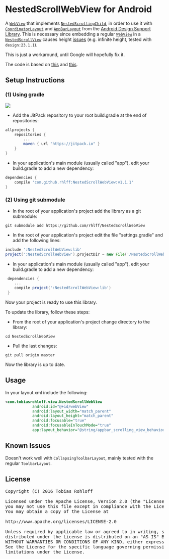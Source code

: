 # NestedScrollWebView for Android

A [`WebView`][1] that implements [`NestedScrollingChild`][2], in order to use it with [`CoordinatorLayout`][3] and [`AppBarLayout`][4] from the [Android Design Support Library][5]. This is necessary since embedding a regular [`WebView`][1] in a [`NestedScrollView`][6] causes height [issues](https://code.google.com/p/android/issues/detail?id=198965#c10) (e.g. infinite height, tested with `design:23.1.1`).

This is just a workaround, until Google will hopefully fix it.

The code is based on [this][7] and [this][8].

## Setup Instructions

### (1) Using gradle

[![](https://jitpack.io/v/tobiasrohloff/NestedScrollWebView.svg)](https://jitpack.io/#tobiasrohloff/NestedScrollWebView)

* Add the JitPack repository to your root build.gradle at the end of repositories:

```gradle
allprojects {
    repositories {
        ...
        maven { url "https://jitpack.io" }
    }
}
```
* In your application's main module (usually called "app"), edit your build.gradle to add a new dependency:
```gradle
dependencies {
    compile 'com.github.rhlff:NestedScrollWebView:v1.1.1'
}

```

### (2) Using git submodule

 * In the root of your application's project add the library as a git submodule:
```shell
git submodule add https://github.com/rhlff/NestedScrollWebView
```
 * In the root of your application's project edit the file "settings.gradle" and add the following lines:
```gradle
include ':NestedScrollWebView:lib'
project(':NestedScrollWebView').projectDir = new File('/NestedScrollWebView')
```
 * In your application's main module (usually called "app"), edit your build.gradle to add a new dependency:
```gradle
 dependencies {
    ...
    compile project(':NestedScrollWebView:lib')
 }
```

Now your project is ready to use this library.

To update the library, follow these steps:
* From the root of your application's project change directory to the library:
```shell
cd NestedScrollWebView
```
* Pull the last changes:
```shell
git pull origin master
```

Now the library is up to date.

## Usage

In your layout.xml include the following:

```xml
<com.tobiasrohloff.view.NestedScrollWebView
            android:id="@+id/webView"
            android:layout_width="match_parent"
            android:layout_height="match_parent"
            android:focusable="true"
            android:focusableInTouchMode="true"
            app:layout_behavior="@string/appbar_scrolling_view_behavior" />
```

## Known Issues

Doesn't work well with `CollapsingToolbarLayout`, mainly tested with the regular `ToolbarLayout`.

## License

<pre>
Copyright (C) 2016 Tobias Rohloff

Licensed under the Apache License, Version 2.0 (the "License");
you may not use this file except in compliance with the License.
You may obtain a copy of the License at

http://www.apache.org/licenses/LICENSE-2.0

Unless required by applicable law or agreed to in writing, software
distributed under the License is distributed on an "AS IS" BASIS,
WITHOUT WARRANTIES OR CONDITIONS OF ANY KIND, either express or implied.
See the License for the specific language governing permissions and
limitations under the License.
</pre>

[1]: http://developer.android.com/reference/android/webkit/WebView.html
[2]: http://developer.android.com/reference/android/support/v4/view/NestedScrollingChild.html
[3]: http://developer.android.com/reference/android/support/design/widget/CoordinatorLayout.html
[4]: http://developer.android.com/reference/android/support/design/widget/AppBarLayout.html
[5]: http://developer.android.com/tools/support-library/features.html#design
[6]: http://developer.android.com/reference/android/support/v4/widget/NestedScrollView.html
[7]: https://android.googlesource.com/platform/frameworks/support/+/refs/heads/master/v4/java/android/support/v4/widget/NestedScrollView.java
[8]: https://github.com/llfer2006/NestLayout/blob/master/library/src/main/java/com/llf/nestlayout/library/NestWebView.java
